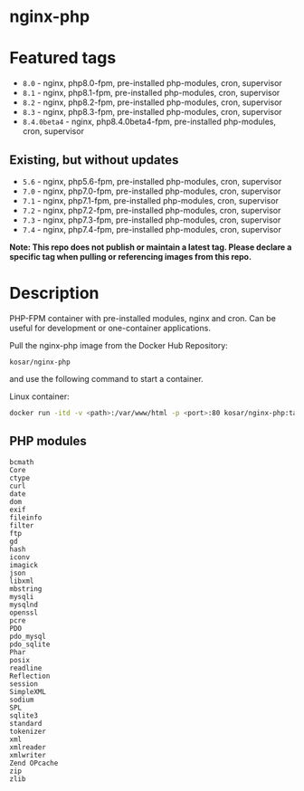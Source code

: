# nginx-php
# Featured tags
- `8.0` - nginx, php8.0-fpm, pre-installed php-modules, cron, supervisor
- `8.1` - nginx, php8.1-fpm, pre-installed php-modules, cron, supervisor
- `8.2` - nginx, php8.2-fpm, pre-installed php-modules, cron, supervisor
- `8.3` - nginx, php8.3-fpm, pre-installed php-modules, cron, supervisor
- `8.4.0beta4` - nginx, php8.4.0beta4-fpm, pre-installed php-modules, cron, supervisor

## Existing, but without updates
- `5.6` - nginx, php5.6-fpm, pre-installed php-modules, cron, supervisor
- `7.0` - nginx, php7.0-fpm, pre-installed php-modules, cron, supervisor
- `7.1` - nginx, php7.1-fpm, pre-installed php-modules, cron, supervisor
- `7.2` - nginx, php7.2-fpm, pre-installed php-modules, cron, supervisor
- `7.3` - nginx, php7.3-fpm, pre-installed php-modules, cron, supervisor
- `7.4` - nginx, php7.4-fpm, pre-installed php-modules, cron, supervisor

**Note: This repo does not publish or maintain a latest tag. Please declare a specific tag when pulling or referencing images from this repo.**
# Description

PHP-FPM container with pre-installed modules, nginx and cron. Can be useful for development or one-container applications.  

Pull the nginx-php image from the Docker Hub Repository:

```kosar/nginx-php```

and use the following command to start a container.

Linux container:
```bash
docker run -itd -v <path>:/var/www/html -p <port>:80 kosar/nginx-php:tag
```

## PHP modules
```
bcmath
Core
ctype
curl
date
dom
exif
fileinfo
filter
ftp
gd
hash
iconv
imagick
json
libxml
mbstring
mysqli
mysqlnd
openssl
pcre
PDO
pdo_mysql
pdo_sqlite
Phar
posix
readline
Reflection
session
SimpleXML
sodium
SPL
sqlite3
standard
tokenizer
xml
xmlreader
xmlwriter
Zend OPcache
zip
zlib
```
